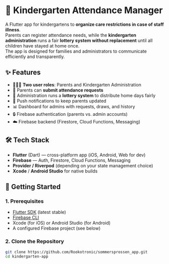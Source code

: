 # 🏫 Kindergarten Attendance Manager  

A Flutter app for kindergartens to **organize care restrictions in case of staff illness**.  
Parents can register attendance needs, while the **kindergarten administration** runs a fair **lottery system without replacement** until all children have stayed at home once.  
The app is designed for families and administrators to communicate efficiently and transparently.  

## ✨ Features  
- 👩‍👩‍👧 **Two user roles**: Parents and Kindergarten Administration  
- 📅 Parents can **submit attendance requests**  
- 🎲 Administration runs a **lottery system** to distribute home days fairly  
- 🔔 Push notifications to keep parents updated  
- 📊 Dashboard for admins with requests, draws, and history  
- 🔒 Firebase authentication (parents vs. admin accounts)  
- ☁️ Firebase backend (Firestore, Cloud Functions, Messaging)  

## 🛠️ Tech Stack  
- **Flutter** (Dart) — cross-platform app (iOS, Android, Web for dev)  
- **Firebase** — Auth, Firestore, Cloud Functions, Messaging  
- **Provider / Riverpod** (depending on your state management choice)  
- **Xcode** / **Android Studio** for native builds  

## 🚀 Getting Started  

### 1. Prerequisites  
- [Flutter SDK](https://docs.flutter.dev/get-started/install) (latest stable)  
- [Firebase CLI](https://firebase.google.com/docs/cli)  
- Xcode (for iOS) or Android Studio (for Android)  
- A configured Firebase project (see below)  

### 2. Clone the Repository  
```bash
git clone https://github.com/Rookotronic/sommersprossen_app.git
cd kindergarten-app

